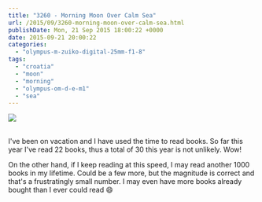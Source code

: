 ```yaml
---
title: "3260 - Morning Moon Over Calm Sea"
url: /2015/09/3260-morning-moon-over-calm-sea.html
publishDate: Mon, 21 Sep 2015 18:00:22 +0000
date: 2015-09-21 20:00:22
categories: 
  - "olympus-m-zuiko-digital-25mm-f1-8"
tags: 
  - "croatia"
  - "moon"
  - "morning"
  - "olympus-om-d-e-m1"
  - "sea"
---
```

<div class="container">
<div class="center"><a target="_blank" href="https://d25zfm9zpd7gm5.cloudfront.net/1200x1200/2015/20150802_060932_lr.jpg"><img class="webfeedsFeaturedVisual" src="https://d25zfm9zpd7gm5.cloudfront.net/0600x0600/2015/20150802_060932_lr.jpg" /></a></div>
</div>
<br />

I've been on vacation and I have used the time to read books. So far this year I've read 22 books, thus a total of 30 this year is not unlikely. Wow!

<a target="_blank" href="https://d25zfm9zpd7gm5.cloudfront.net/1200x1200/2015/20150802_060946_lr.jpg"><img style="margin: 0pt 10px 0pt 0px; float: left;" src="https://d25zfm9zpd7gm5.cloudfront.net/0150x0150/2015/20150802_060946_lr.jpg" alt="" border="0" /></a> On the other hand, if I keep reading at this speed, I may read another 1000 books in my lifetime. Could be a few more, but the magnitude is correct and that's a frustratingly small number. I may even have more books already bought than I ever could read 😄
